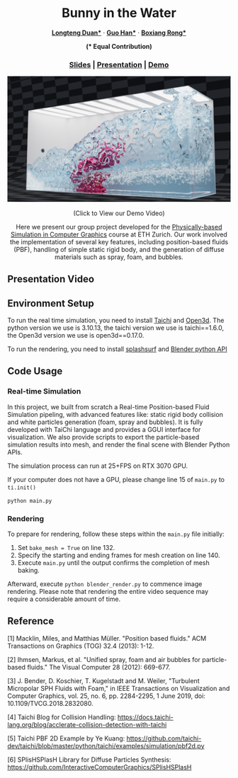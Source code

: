 <p align="center">
  <h1 align="center">Bunny in the Water</h1>
  <p align="center">
    <a href="https://github.com/DecAd3"><strong>Longteng Duan*</strong></a>
    ·
    <a href="https://github.com/guo-han"><strong>Guo Han*</strong></a>
    ·
    <a href="https://github.com/Ribosome-rbx"><strong>Boxiang Rong*</strong></a>
  </p>
  <p align="center"><strong>(* Equal Contribution)</strong></p>
  <h3 align="center"> <a href="">Slides</a> | <a href="">Presentation</a> | <a href="">Demo</a> </h3>
  <div align="center"></div>
</p>

[![](./imgs/all_high_res.png)](https://www.youtube.com/watch?v=6cz7K6m6m8M)
<p align="center">
    (Click to View our Demo Video)
</p>
<p align="center">
    Here we present our group project developed for the <a href = "https://crl.ethz.ch/teaching/PBS23/index.html">Physically-based Simulation in Computer Graphics</a> course at ETH Zurich.  Our work involved the implementation of several key features, including position-based fluids (PBF), handling of simple static rigid body, and the generation of diffuse materials such as spray, foam, and bubbles.
</p>

## Presentation Video

## Environment Setup
To run the real time simulation, you need to install <a href="https://www.taichi-lang.org/">Taichi</a> and <a href="http://www.open3d.org/">Open3d</a>. The python version we use is 3.10.13, the taichi version we use is taichi==1.6.0, the Open3d version we use is open3d==0.17.0.

To run the rendering, you need to install <a href="https://github.com/InteractiveComputerGraphics/splashsurf">splashsurf</a> and <a href="https://www.blender.org/">Blender python API </a>
## Code Usage
### Real-time Simulation
In this project, we built from scratch a Real-time Position-based Fluid Simulation pipeling, with advanced features like: static rigid body collision and white particles generation (foam, spray and bubbles). It is fully developed with TaiChi language and provides a GGUI interface for visualization. We also provide scripts to export the particle-based simulation results into mesh, and render the final scene with Blender Python APIs.

The simulation process can run at 25+FPS on RTX 3070 GPU.

If your computer does not have a GPU, please change line 15 of `main.py` to `ti.init()`
```
python main.py
```
### Rendering
To prepare for rendering, follow these steps within the `main.py` file initially:

1. Set `bake_mesh = True` on line 132.
2. Specify the starting and ending frames for mesh creation on line 140.
3. Execute `main.py` until the output confirms the completion of mesh baking.

Afterward, execute `python blender_render.py` to commence image rendering. Please note that rendering the entire video sequence may require a considerable amount of time.

## Reference
[1] Macklin, Miles, and Matthias Müller. "Position based fluids." ACM Transactions on Graphics (TOG) 32.4 (2013): 1-12.

[2] Ihmsen, Markus, et al. "Unified spray, foam and air bubbles for particle-based fluids." The Visual Computer 28 (2012): 669-677.

[3] J. Bender, D. Koschier, T. Kugelstadt and M. Weiler, "Turbulent Micropolar SPH Fluids with Foam," in IEEE Transactions on Visualization and Computer Graphics, vol. 25, no. 6, pp. 2284-2295, 1 June 2019, doi: 10.1109/TVCG.2018.2832080.

[4] Taichi Blog for Collision Handling: https://docs.taichi-lang.org/blog/acclerate-collision-detection-with-taichi

[5] Taichi PBF 2D Example by Ye Kuang: https://github.com/taichi-dev/taichi/blob/master/python/taichi/examples/simulation/pbf2d.py 

[6] SPlisHSPlasH Library for Diffuse Particles Synthesis: https://github.com/InteractiveComputerGraphics/SPlisHSPlasH 
